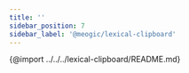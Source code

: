 ```yaml
---
title: ''
sidebar_position: 7
sidebar_label: '@meogic/lexical-clipboard'
---
```


{@import ../../../lexical-clipboard/README.md}
